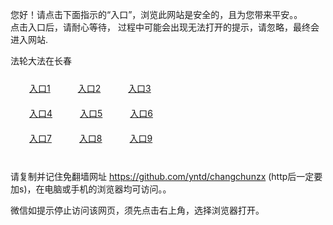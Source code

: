 您好！请点击下面指示的“入口”，浏览此网站是安全的，且为您带来平安。。 <br/>
点击入口后，请耐心等待， 过程中可能会出现无法打开的提示，请忽略，最终会进入网站. </br>

法轮大法在长春<br/>
<div style="padding:10px"><a style="margin:20px" target="_blank" href="https://d33iiz1hzzncqg.cloudfront.net/2Qpsp?qwbokiby" id="ccLink1" rel="nofollow">入口1</a> <a target="_blank" style="margin:20px" href="https://d30lucsrgj4znj.cloudfront.net/2Qpsp?jzurho" id="ccLink2" rel="nofollow">入口2</a> <a style="margin:20px" target="_blank" href="https://d7c2ld9knxee3.cloudfront.net/2Qpsp?qgkjutw" id="ccLink3" rel="nofollow">入口3</a></div>

<div style="padding:10px" ><a style="margin:20px" target="_blank" href="https://d33iiz1hzzncqg.cloudfront.net/2Qpsp?qwbokiby" id="ccLink4" rel="nofollow">入口4</a> <a style="margin:20px" href="https://d30lucsrgj4znj.cloudfront.net/2Qpsp?jzurho" target="_blank" id="ccLink5" rel="nofollow">入口5</a> <a style="margin:20px" href="https://d7c2ld9knxee3.cloudfront.net/2Qpsp?qgkjutw" target="_blank" id="ccLink6" rel="nofollow">入口6</a></div>

<div style="padding:10px"><a style="margin:20px" target="_blank" href="https://d33iiz1hzzncqg.cloudfront.net/2Qpsp?qwbokiby" id="ccLink7" rel="nofollow">入口7</a> <a style="margin:20px" href="https://d30lucsrgj4znj.cloudfront.net/2Qpsp?jzurho" target="_blank" id="ccLink8" rel="nofollow">入口8</a> <a style="margin:20px" target="_blank" href="https://d7c2ld9knxee3.cloudfront.net/2Qpsp?qgkjutw" id="ccLink9" rel="nofollow">入口9</a></div>

<br/>



请复制并记住免翻墙网址 https://github.com/yntd/changchunzx (http后一定要加s)，在电脑或手机的浏览器均可访问。。<br/>

微信如提示停止访问该网页，须先点击右上角，选择浏览器打开。
